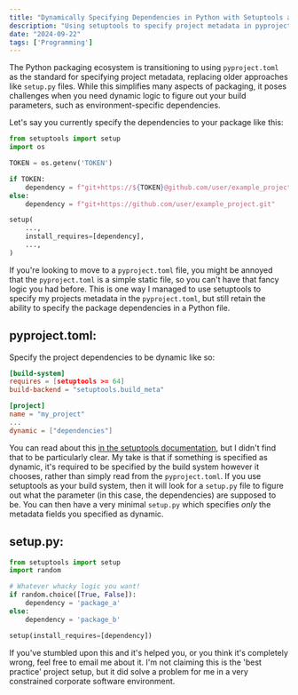 ```yaml
---
title: "Dynamically Specifying Dependencies in Python with Setuptools and pyproject.toml"
description: "Using setuptools to specify project metadata in pyproject.toml, but dependencies in python"
date: "2024-09-22"
tags: ['Programming']
---
```


The Python packaging ecosystem is transitioning to using `pyproject.toml` as the standard for specifying project metadata, replacing older approaches like `setup.py` files. While this simplifies many aspects of packaging, it poses challenges when you need dynamic logic to figure out your build parameters, such as environment-specific dependencies.

Let's say you currently specify the dependencies to your package like this:

```python
from setuptools import setup
import os

TOKEN = os.getenv('TOKEN')

if TOKEN:
    dependency = f"git+https://${TOKEN}@github.com/user/example_project.git"
else:
    dependency = f"git+https://github.com/user/example_project.git"

setup(
    ...,
    install_requires=[dependency],
    ...,
)
```

If you're looking to move to a `pyproject.toml` file, you might be annoyed that the `pyproject.toml` is a simple static file, so you can't have that fancy logic you had before. This is one way I managed to use setuptools to specify my projects metadata in the `pyproject.toml`, but still retain the ability to specify the package dependencies in a Python file.

## pyproject.toml:

Specify the project dependencies to be dynamic like so:

```toml
[build-system]
requires = [setuptools >= 64]
build-backend = "setuptools.build_meta"

[project]
name = "my_project"
...
dynamic = ["dependencies"]
```

You can read about this [in the setuptools documentation](https://setuptools.pypa.io/en/latest/userguide/pyproject_config.html), but I didn't find that to be particularly clear. My take is that if something is specified as dynamic, it's required to be specified by the build system however it chooses, rather than simply read from the `pyproject.toml`. If you use setuptools as your build system, then it will look for a `setup.py` file to figure out what the parameter (in this case, the dependencies) are supposed to be. You can then have a very minimal `setup.py` which specifies _only_ the metadata fields you specified as dynamic.

## setup.py:

```python
from setuptools import setup
import random

# Whatever whacky logic you want!
if random.choice([True, False]):
    dependency = 'package_a'
else:
    dependency = 'package_b'

setup(install_requires=[dependency])
```

If you've stumbled upon this and it's helped you, or you think it's completely wrong, feel free to email me about it. I'm not claiming this is the 'best practice' project setup, but it did solve a problem for me in a very constrained corporate software environment.
